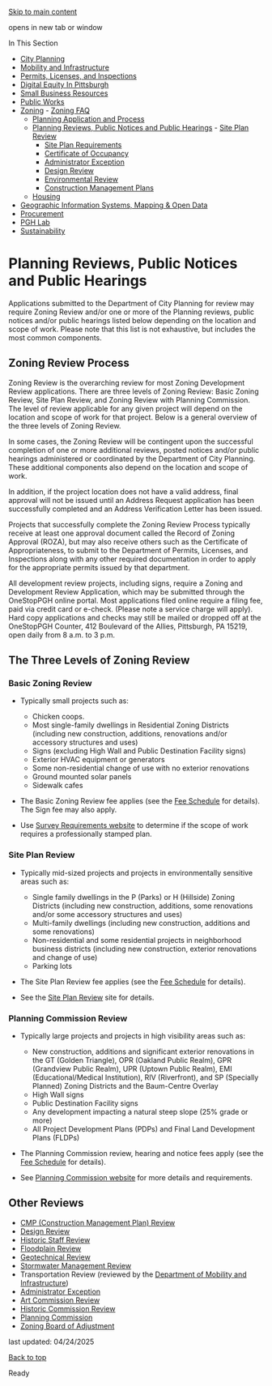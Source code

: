 [Skip to main content](https://www.pittsburghpa.gov/Business-Development/Zoning/Plan-Reviews-and-Notices#main-content)

opens in new tab or window

In This Section

- [City Planning](https://www.pittsburghpa.gov/Business-Development/City-Planning)
- [Mobility and Infrastructure](https://www.pittsburghpa.gov/Business-Development/Mobility-and-Infrastructure)
- [Permits, Licenses, and Inspections](https://www.pittsburghpa.gov/Business-Development/Permits-Licenses-and-Inspections)
- [Digital Equity In Pittsburgh](https://www.pittsburghpa.gov/Business-Development/Digital-Equity-In-Pittsburgh)
- [Small Business Resources](https://www.pittsburghpa.gov/Business-Development/Small-Business-Resources)
- [Public Works](https://www.pittsburghpa.gov/Business-Development/Public-Works)
- [Zoning](https://www.pittsburghpa.gov/Business-Development/Zoning)  - [Zoning FAQ](https://www.pittsburghpa.gov/Business-Development/Zoning/Zoning-FAQ)
  - [Planning Application and Process](https://www.pittsburghpa.gov/Business-Development/Zoning/Planning-Application-and-Process)
  - [Planning Reviews, Public Notices and Public Hearings](https://www.pittsburghpa.gov/Business-Development/Zoning/Plan-Reviews-and-Notices)    - [Site Plan Review](https://www.pittsburghpa.gov/Business-Development/Zoning/Plan-Reviews-and-Notices/Site-Plan-Review)
    - [Site Plan Requirements](https://www.pittsburghpa.gov/Business-Development/Zoning/Plan-Reviews-and-Notices/Site-Plan-Requirements)
    - [Certificate of Occupancy](https://www.pittsburghpa.gov/Business-Development/Zoning/Plan-Reviews-and-Notices/Certificate-of-Occupancy)
    - [Administrator Exception](https://www.pittsburghpa.gov/Business-Development/Zoning/Plan-Reviews-and-Notices/Administrator-Exception)
    - [Design Review](https://www.pittsburghpa.gov/Business-Development/Zoning/Plan-Reviews-and-Notices/Design-Review)
    - [Environmental Review](https://www.pittsburghpa.gov/Business-Development/Zoning/Plan-Reviews-and-Notices/Environmental-Review)
    - [Construction Management Plans](https://www.pittsburghpa.gov/Business-Development/Zoning/Plan-Reviews-and-Notices/Construction-Management-Plans)
  - [Housing](https://www.pittsburghpa.gov/Business-Development/Zoning/Housing)
- [Geographic Information Systems, Mapping & Open Data](https://www.pittsburghpa.gov/Business-Development/Geographic-Information-Systems-Mapping-Open-Data)
- [Procurement](https://www.pittsburghpa.gov/Business-Development/Procurement)
- [PGH Lab](https://www.pittsburghpa.gov/Business-Development/PGH-Lab)
- [Sustainability](https://www.pittsburghpa.gov/Business-Development/Sustainability)

# Planning Reviews, Public Notices and Public Hearings

Applications submitted to the Department of City Planning for review may require Zoning Review and/or one or more of the Planning reviews, public notices and/or public hearings listed below depending on the location and scope of work. Please note that this list is not exhaustive, but includes the most common components.

## Zoning Review Process

Zoning Review is the overarching review for most Zoning Development Review applications. There are three levels of Zoning Review: Basic Zoning Review, Site Plan Review, and Zoning Review with Planning Commission. The level of review applicable for any given project will depend on the location and scope of work for that project. Below is a general overview of the three levels of Zoning Review.

In some cases, the Zoning Review will be contingent upon the successful completion of one or more additional reviews, posted notices and/or public hearings administered or coordinated by the Department of City Planning. These additional components also depend on the location and scope of work.

In addition, if the project location does not have a valid address, final approval will not be issued until an Address Request application has been successfully completed and an Address Verification Letter has been issued.

Projects that successfully complete the Zoning Review Process typically receive at least one approval document called the Record of Zoning Approval (ROZA), but may also receive others such as the Certificate of Appropriateness, to submit to the Department of Permits, Licenses, and Inspections along with any other required documentation in order to apply for the appropriate permits issued by that department.

All development review projects, including signs, require a Zoning and Development Review Application, which may be submitted through the OneStopPGH online portal. Most applications filed online require a filing fee, paid via credit card or e-check. (Please note a service charge will apply). Hard copy applications and checks may still be mailed or dropped off at the OneStopPGH Counter, 412 Boulevard of the Allies, Pittsburgh, PA 15219, open daily from 8 a.m. to 3 p.m.

## The Three Levels of Zoning Review

### Basic Zoning Review

- Typically small projects such as:


  - Chicken coops.
  - Most single-family dwellings in Residential Zoning Districts (including new construction, additions, renovations and/or accessory structures and uses)
  - Signs (excluding High Wall and Public Destination Facility signs)
  - Exterior HVAC equipment or generators
  - Some non-residential change of use with no exterior renovations
  - Ground mounted solar panels
  - Sidewalk cafes
- The Basic Zoning Review fee applies (see the [Fee Schedule](https://www.pittsburghpa.gov/Business-Development/Zoning/Planning-Application-and-Process/Fee-Schedule) for details). The Sign fee may also apply.
- Use [Survey Requirements website](https://www.pittsburghpa.gov/Business-Development/Zoning/Plan-Reviews-and-Notices/Site-Plan-Requirements) to determine if the scope of work requires a professionally stamped plan.

### Site Plan Review

- Typically mid-sized projects and projects in environmentally sensitive areas such as:


  - Single family dwellings in the P (Parks) or H (Hillside) Zoning Districts (including new construction, additions, some renovations and/or some accessory structures and uses)
  - Multi-family dwellings (including new construction, additions and some renovations)
  - Non-residential and some residential projects in neighborhood business districts (including new construction, exterior renovations and change of use)
  - Parking lots
- The Site Plan Review fee applies (see the [Fee Schedule](https://www.pittsburghpa.gov/Business-Development/Zoning/Planning-Application-and-Process/Fee-Schedule) for details).
- See the [Site Plan Review](https://www.pittsburghpa.gov/Business-Development/Zoning/Plan-Reviews-and-Notices/Site-Plan-Review) site for details.

### Planning Commission Review

- Typically large projects and projects in high visibility areas such as:


  - New construction, additions and significant exterior renovations in the GT (Golden Triangle), OPR (Oakland Public Realm), GPR (Grandview Public Realm), UPR (Uptown Public Realm), EMI (Educational/Medical Institution), RIV (Riverfront), and SP (Specially Planned) Zoning Districts and the Baum-Centre Overlay
  - High Wall signs
  - Public Destination Facility signs
  - Any development impacting a natural steep slope (25% grade or more)
  - All Project Development Plans (PDPs) and Final Land Development Plans (FLDPs)
- The Planning Commission review, hearing and notice fees apply (see the [Fee Schedule](https://www.pittsburghpa.gov/Business-Development/Zoning/Planning-Application-and-Process/Fee-Schedule) for details).
- See [Planning Commission website](https://www.pittsburghpa.gov/Training/DCP-BC-Archive/Planning-Commission/Planning-Commission-Process) for more details and requirements.

## Other Reviews

- [CMP (Construction Management Plan) Review](https://www.pittsburghpa.gov/Business-Development/Zoning/Plan-Reviews-and-Notices/Construction-Management-Plans)
- [Design Review](https://www.pittsburghpa.gov/Business-Development/Zoning/Plan-Reviews-and-Notices/Design-Review)
- [Historic Staff Review](https://www.pittsburghpa.gov/Business-Development/City-Planning/Historic-Preservation-Program)
- [Floodplain Review](https://www.pittsburghpa.gov/Business-Development/Zoning/Plan-Reviews-and-Notices/Environmental-Review/Floodplain)
- [Geotechnical Review](https://www.pittsburghpa.gov/Business-Development/Zoning/Plan-Reviews-and-Notices/Environmental-Review/Geotechnical-Reports)
- [Stormwater Management Review](https://www.pittsburghpa.gov/Business-Development/Zoning/Plan-Reviews-and-Notices/Environmental-Review/Stormwater)
- Transportation Review (reviewed by the [Department of Mobility and Infrastructure](https://www.pittsburghpa.gov/Business-Development/Mobility-and-Infrastructure))
- [Administrator Exception](https://www.pittsburghpa.gov/Business-Development/Zoning/Plan-Reviews-and-Notices/Administrator-Exception)
- [Art Commission Review](https://www.pittsburghpa.gov/Training/DCP-BC-Archive/Public-Art-Civic-Design-Commission)
- [Historic Commission Review](https://www.pittsburghpa.gov/Training/DCP-BC-Archive/Historic-Review-Commission-HRC)
- [Planning Commission](https://www.pittsburghpa.gov/Training/DCP-BC-Archive/Planning-Commission)
- [Zoning Board of Adjustment](https://www.pittsburghpa.gov/Training/DCP-BC-Archive/Zoning-Board-of-Adjustment)

last updated: 04/24/2025

[Back to top](https://www.pittsburghpa.gov/Business-Development/Zoning/Plan-Reviews-and-Notices#body-top)

Ready
